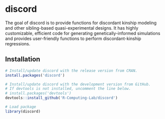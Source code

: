 # discord

<!-- badges: start -->
<!-- badges: end -->

The goal of discord is to provide functions for discordant kinship
modeling and other sibling-based quasi-experimental designs. It has
highly customizable, efficient code for generating genetically-informed
simulations and provides user-friendly functions to perform
discordant-kinship regressions.

## Installation

``` r
# Install/update discord with the release version from CRAN.
install.packages('discord')

# Install/update discord with the development version from GitHub. 
# If devtools is not installed, uncomment the line below.
# install.packages('devtools')
devtools::install_github('R-Computing-Lab/discord')

# Load package
library(discord)
```
